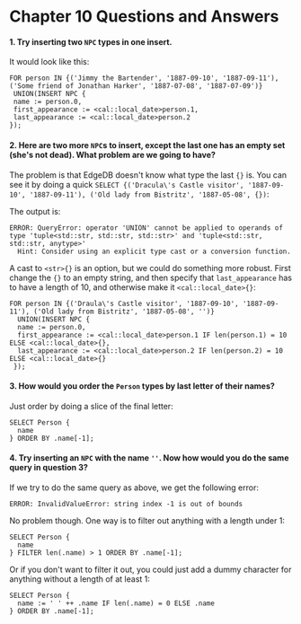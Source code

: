 # Chapter 10 Questions and Answers

#### 1. Try inserting two `NPC` types in one insert.

It would look like this:

```
FOR person IN {('Jimmy the Bartender', '1887-09-10', '1887-09-11'), ('Some friend of Jonathan Harker', '1887-07-08', '1887-07-09')}
 UNION(INSERT NPC {
 name := person.0,
 first_appearance := <cal::local_date>person.1,
 last_appearance := <cal::local_date>person.2
});
```

#### 2. Here are two more `NPC`s to insert, except the last one has an empty set (she's not dead). What problem are we going to have?

The problem is that EdgeDB doesn't know what type the last `{}` is. You can see it by doing a quick `SELECT {('Dracula\'s Castle visitor', '1887-09-10', '1887-09-11'), ('Old lady from Bistritz', '1887-05-08', {})`:

The output is:

```
ERROR: QueryError: operator 'UNION' cannot be applied to operands of type 'tuple<std::str, std::str, std::str>' and 'tuple<std::str, std::str, anytype>'
  Hint: Consider using an explicit type cast or a conversion function.
```

A cast to `<str>{}` is an option, but we could do something more robust. First change the `{}` to an empty string, and then specify that `last_appearance` has to have a length of 10, and otherwise make it `<cal::local_date>{}`:

```
FOR person IN {('Draula\'s Castle visitor', '1887-09-10', '1887-09-11'), ('Old lady from Bistritz', '1887-05-08', '')}
  UNION(INSERT NPC {
  name := person.0,
  first_appearance := <cal::local_date>person.1 IF len(person.1) = 10 ELSE <cal::local_date>{},
  last_appearance := <cal::local_date>person.2 IF len(person.2) = 10 ELSE <cal::local_date>{}
 });
```

#### 3. How would you order the `Person` types by last letter of their names?

Just order by doing a slice of the final letter:

```
SELECT Person {
  name
} ORDER BY .name[-1];   
```

#### 4. Try inserting an `NPC` with the name `''`. Now how would you do the same query in question 3?

If we try to do the same query as above, we get the following error:

```
ERROR: InvalidValueError: string index -1 is out of bounds
```

No problem though. One way is to filter out anything with a length under 1:

```
SELECT Person {
  name
} FILTER len(.name) > 1 ORDER BY .name[-1];
```

Or if you don't want to filter it out, you could just add a dummy character for anything without a length of at least 1:

```
SELECT Person {
  name := ' ' ++ .name IF len(.name) = 0 ELSE .name
} ORDER BY .name[-1];
```
